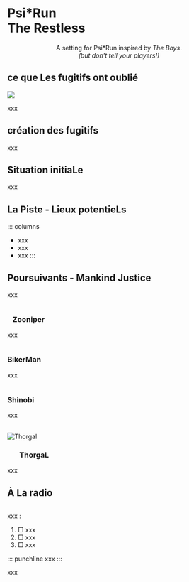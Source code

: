 # <span class="psirun">Psi<span class="asterisk">*</span>Run</span><br> The Restless
<center>

A setting for Psi*Run inspired by _The Boys_.
<br>
_(but don't tell your players!)_
</center>

## ce que Les fugitifs ont oublié
<img class="logo float-right" src="VaultTech.jpg">

xxx

## création des fugitifs
xxx

## Situation initiaLe
xxx

## La Piste - Lieux potentieLs
::: columns
* xxx
* xxx
* xxx
:::

## Poursuivants - Mankind Justice
xxx

<p class="half-break"></p>

<img class="float-left size14" alt="" src="a_huntress_by_fernand0fc_cc-by-RedBlackWhite.jpg">

### &nbsp;&nbsp; Zooniper
xxx

<img class="float-right size16" alt="" src="moto_raider_by_fernand0fc_cc-by_RedBlackWhite.png">

<p class="half-break"></p>

### BikerMan
xxx

<p class="half-break"></p>

<img class="float-left size16" alt="" src="shinobi_by_fernand0fc_cc-by-nc_RedBlackWhite.jpg">

### Shinobi
xxx

<br>

<img class="float-right size16" alt="Thorgal" src="older_kenshi_by_alexzebol_cc-by-nc_RedBlackWhite.jpg">

### &nbsp;&nbsp;&nbsp;&nbsp;&nbsp;&nbsp; ThorgaL
xxx

## À La radio
<img class="size6 float-right" alt="" src="onde-radio.svg">

xxx :
1. □ xxx
1. □ xxx
1. □ xxx

::: punchline
xxx
:::

<img class="size14 float-left" alt="" src="homelander_by_newya3502_cc-by_RedBlackWhite.png">

<footer>
xxx
</footer>
